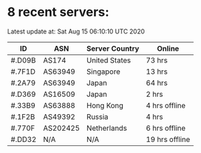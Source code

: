 # 8 recent servers:

Latest update at: Sat Aug 15 06:10:10 UTC 2020

| ID | ASN | Server Country | Online |
| -- | --- | -------------- | ------ |
| #.D09B | AS174 | United States | 73 hrs |
| #.7F1D | AS63949 | Singapore | 13 hrs |
| #.2A79 | AS63949 | Japan | 64 hrs |
| #.D369 | AS16509 | Japan | 2 hrs |
| #.33B9 | AS63888 | Hong Kong | 4 hrs offline |
| #.1F2B | AS49392 | Russia | 4 hrs |
| #.770F | AS202425 | Netherlands | 6 hrs offline |
| #.DD32 | N/A | N/A | 19 hrs offline |

